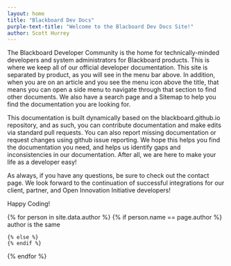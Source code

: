 ```yaml
---
layout: home
title: "Blackboard Dev Docs"
purple-text-title: "Welcome to the Blacboard Dev Docs Site!"
author: Scott Hurrey
---
```


The Blackboard Developer Community is the home for technically-minded developers and system administrators for Blackboard products. This is where we keep all of our official developer documentation. This site is separated by product, as you will see in the menu bar above. In addition, when you are on an article and you see the menu icon above the title, that means you can open a side menu to navigate through that section to find other documents. We also have a search page and a Sitemap to help you find the documentation you are looking for.

This documentation is built dynamically based on the blackboard.github.io repository, and as such, you can contribute documentation and make edits via standard pull requests. You can also report missing documentation or request changes using github issue reporting. We hope this helps you find the documentation you need, and helps us identify gaps and inconsistencies in our documentation. After all, we are here to make your life as a developer easy!

As always, if you have any questions, be sure to check out the contact page. We look forward to the continuation of successful integrations for our client, partner, and Open Innovation Initiative developers!

Happy Coding!

{% for person in site.data.author %}
    {% if person.name == page.author %}
        author is the same
        
    {% else %}
    {% endif %}
{% endfor %}